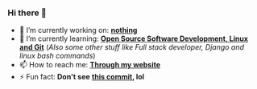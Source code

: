 ### Hi there 👋

- 🔭 I’m currently working on: [**nothing**](#)
- 🌱 I’m currently learning: [**Open Source Software Development, Linux and Git**](https://www.coursera.org/specializations/oss-development-linux-git) (*Also some other stuff like Full stack developer, Django and linux bash commands*)
- 📫 How to reach me: [**Through my website**](https://esmailelbobdev2.github.io/)
- ⚡ Fun fact: **Don't see** [**this commit**](https://github.com/EsmailELBoBDev2/EsmailELBoBDev2/blob/c77818aeaf076f9fd8de6ca9c7a92e5cd28a32d5/README.md)**, lol**


<!--
**EsmailELBoBDev2/EsmailELBoBDev2** is a ✨ _special_ ✨ repository because its `README.md` (this file) appears on your GitHub profile.

Here are some ideas to get you started:

- 🔭 I’m currently working on ...
- 🌱 I’m currently learning ...
- 👯 I’m looking to collaborate on ...
- 🤔 I’m looking for help with ...
- 💬 Ask me about ...
- 📫 How to reach me: ...
- 😄 Pronouns: ...
- ⚡ Fun fact: ...
-->
